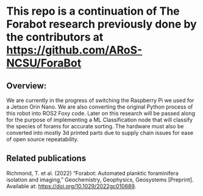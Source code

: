 # This repo is a continuation of The Forabot research previously done by the contributors at https://github.com/ARoS-NCSU/ForaBot
## Overview:
We are currently in the progress of switching the Raspberry Pi we used for a Jetson Orin Nano. We are also converting the original Python process of this robot into ROS2 Foxy code. Later on this research will be passed along for the purpose of implementing a ML Classification node that will classify the species of forams for accurate sorting. The hardware must also be converted into mostly 3d printed parts due to supply chain issues for ease of open source repeatability. 
## Related publications
Richmond, T. et al. (2022) “Forabot: Automated planktic foraminifera isolation and imaging,” Geochemistry, Geophysics, Geosystems [Preprint]. Available at: https://doi.org/10.1029/2022gc010689. 
